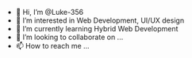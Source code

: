 - 👋 Hi, I’m @Luke-356
- 👀 I’m interested in Web Development, UI/UX design
- 🌱 I’m currently learning Hybrid Web Development
- 💞️ I’m looking to collaborate on ...
- 📫 How to reach me ...

<!---
Luke-356/Luke-356 is a ✨ special ✨ repository because its `README.md` (this file) appears on your GitHub profile.
You can click the Preview link to take a look at your changes.
--->
